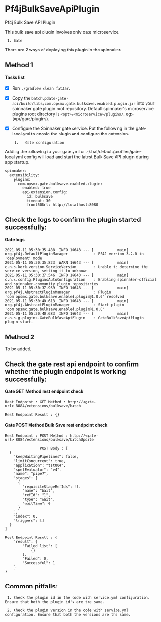 # Pf4jBulkSaveApiPlugin
Pf4j Bulk Save API Plugin

This bulk save api plugin involves only gate microservice.

     1. Gate

There are 2 ways of deploying this plugin in the spinnaker.

## Method 1

   #### Tasks list

   - [x] Run `./gradlew clean fatJar`.
   - [x] Copy the `batchUpdate-gate-api/build/libs/com.opsmx.gate.bulksave.enabled.plugin.jar` into your spinnaker gate plugin root repository.
         Default spinnaker's microservice plugins root directory is `<opt>/<microservice>/plugins/`. eg:- (opt/gate/plugins).
   - [x] Configure the Spinnaker gate service. Put the following in the gate-local.yml to enable the plugin and configure the extension.
   
          1.   Gate configuration
Adding the following to your gate.yml or ~/.hal/default/profiles/gate-local.yml config will load and start the latest Bulk Save API plugin during app startup.
```
spinnaker:
  extensibility:
    plugins:
      com.opsmx.gate.bulksave.enabled.plugin:
        enabled: true
        api-extension.config:
          id: bulksave
          timeout: 30
          front50Url: http://localhost:8080
```

## Check the logs to confirm the plugin started successfully:

   #### Gate logs
```
2021-05-11 05:30:35.488  INFO 16643 --- [           main] org.pf4j.DefaultPluginManager            : PF4J version 3.2.0 in 'deployment' mode
2021-05-11 05:30:35.823  WARN 16643 --- [           main] c.n.s.kork.version.ServiceVersion        : Unable to determine the service version, setting it to unknown
2021-05-11 05:30:37.546  INFO 16643 --- [           main] c.n.s.config.PluginsAutoConfiguration    : Enabling spinnaker-official and spinnaker-community plugin repositories
2021-05-11 05:30:37.939  INFO 16643 --- [           main] org.pf4j.AbstractPluginManager           : Plugin 'com.opsmx.gate.bulksave.enabled.plugin@1.0.0' resolved
2021-05-11 05:30:40.613  INFO 16643 --- [           main] org.pf4j.AbstractPluginManager           : Start plugin 'com.opsmx.gate.bulksave.enabled.plugin@1.0.0'
2021-05-11 05:30:40.683  INFO 16643 --- [           main] c.o.s.g.plugins.GateBulkSaveApiPlugin    : GateBulkSaveApiPlugin plugin start. 

```

## Method 2

   To be added.
   
   
## Check the gate rest api endpoint to confirm whether the plugin endpoint is working successfully:

   #### Gate GET Method rest endpoint check
```
Rest Endpoint : GET Method : http://<gate-url>:8084/extensions/bulksave/batch

Rest Endpoint Result : {}

```

 #### Gate POST Method Bulk Save rest endpoint check
```
Rest Endpoint : POST Method : http://<gate-url>:8084/extensions/bulksave/batchUpdate

                POST Body : [
  {
    "keepWaitingPipelines": false,
    "limitConcurrent": true,
    "application": "tst004",
    "spelEvaluator": "v4",
    "name": "pipe7",
    "stages": [
      {
        "requisiteStageRefIds": [],
        "name": "Wait",
        "refId": "1",
        "type": "wait",
        "waitTime": 6
      }
    ],
    "index": 0,
    "triggers": []
  }
]

Rest Endpoint Result : {
    "result": {
        "Failed_list": [
            {}
        ],
        "Failed": 0,
        "Successful": 1
    }
}

```

## Common pitfalls:

     1. Check the plugin id in the code with service.yml configuration. Ensure that both the plugin id's are the same.
    
     2. Check the plugin version in the code with service.yml configuration. Ensure that both the versions are the same.
